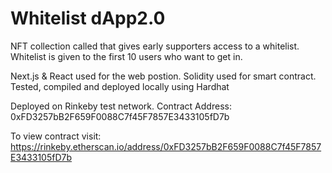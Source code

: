 # Whitelist dApp2.0

NFT collection called that gives early supporters access to a whitelist.
Whitelist is given to the first 10 users who want to get in.

Next.js & React used for the web postion.
Solidity used for smart contract. Tested, compiled and deployed locally using Hardhat

Deployed on Rinkeby test network. Contract Address: 0xFD3257bB2F659F0088C7f45F7857E3433105fD7b

To view contract visit: https://rinkeby.etherscan.io/address/0xFD3257bB2F659F0088C7f45F7857E3433105fD7b
